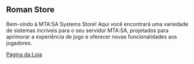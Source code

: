 ## Roman Store
Bem-vindo à MTA:SA Systems Store! Aqui você encontrará uma variedade de sistemas incríveis para o seu servidor MTA:SA, projetados para aprimorar a experiência de jogo e oferecer novas funcionalidades aos jogadores.


[Página da Loja](https://romanscripter.com.br/loja)
